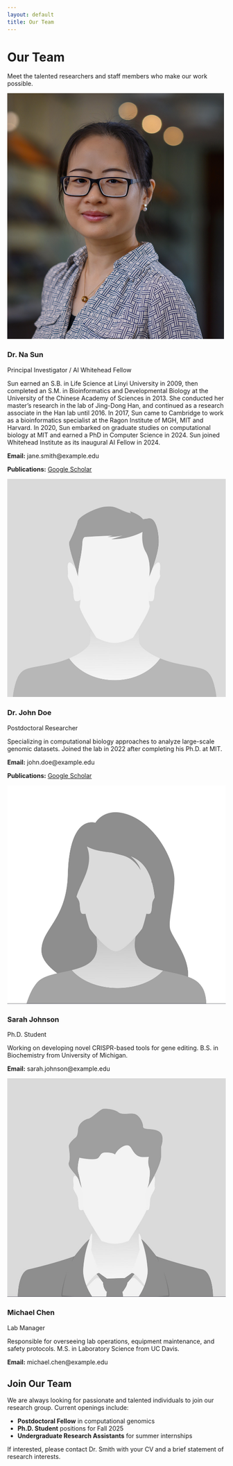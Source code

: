 ```yaml
---
layout: default
title: Our Team
---
```


# Our Team

Meet the talented researchers and staff members who make our work possible.

<div class="team-container">
  <div class="team-member">
    <img src="../lab-website/assets/images/photo_naSun.png" alt="Dr. Na Sun">
    <h3>Dr. Na Sun</h3>
    <p class="position">Principal Investigator / AI Whitehead Fellow</p>
    <p>Sun earned an S.B. in Life Science at Linyi University in 2009, then completed an S.M. in Bioinformatics and Developmental Biology at the University of the Chinese Academy of Sciences in 2013. She conducted her master’s research in the lab of Jing-Dong Han, and continued as a research associate in the Han lab until 2016. In 2017, Sun came to Cambridge to work as a bioinformatics specialist at the Ragon Institute of MGH, MIT and Harvard. In 2020, Sun embarked on graduate studies on computational biology at MIT and earned a PhD in Computer Science in 2024. Sun joined Whitehead Institute as its inaugural AI Fellow in 2024.</p>
    <p><strong>Email:</strong> jane.smith@example.edu</p>
    <p><strong>Publications:</strong> <a href="[https://scholar.google.com](https://scholar.google.com/citations?user=oOxS8vwAAAAJ)">Google Scholar</a></p>
  </div>
  
  <div class="team-member">
    <img src="../lab-website/assets/images/placeholder2.jpg" alt="Dr. John Doe">
    <h3>Dr. John Doe</h3>
    <p class="position">Postdoctoral Researcher</p>
    <p>Specializing in computational biology approaches to analyze large-scale genomic datasets. Joined the lab in 2022 after completing his Ph.D. at MIT.</p>
    <p><strong>Email:</strong> john.doe@example.edu</p>
    <p><strong>Publications:</strong> <a href="https://scholar.google.com">Google Scholar</a></p>
  </div>
  
  <div class="team-member">
    <img src="../lab-website/assets/images/placeholder3.jpg" alt="Sarah Johnson">
    <h3>Sarah Johnson</h3>
    <p class="position">Ph.D. Student</p>
    <p>Working on developing novel CRISPR-based tools for gene editing. B.S. in Biochemistry from University of Michigan.</p>
    <p><strong>Email:</strong> sarah.johnson@example.edu</p>
  </div>
  
  <div class="team-member">
    <img src="../lab-website/assets/images/placeholder4.jpg" alt="Michael Chen">
    <h3>Michael Chen</h3>
    <p class="position">Lab Manager</p>
    <p>Responsible for overseeing lab operations, equipment maintenance, and safety protocols. M.S. in Laboratory Science from UC Davis.</p>
    <p><strong>Email:</strong> michael.chen@example.edu</p>
  </div>
</div>

## Join Our Team

We are always looking for passionate and talented individuals to join our research group. Current openings include:

- **Postdoctoral Fellow** in computational genomics
- **Ph.D. Student** positions for Fall 2025
- **Undergraduate Research Assistants** for summer internships

If interested, please contact Dr. Smith with your CV and a brief statement of research interests.
